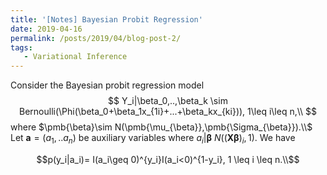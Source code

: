 ```yaml
---
title: '[Notes] Bayesian Probit Regression'
date: 2019-04-16
permalink: /posts/2019/04/blog-post-2/
tags:
   - Variational Inference
---
```


Consider the Bayesian probit regression model 
$$
Y_i|\beta_0,..,\beta_k \sim Bernoulli(\Phi(\beta_0+\beta_1x_{1i}+...+\beta_kx_{ki})), 1\leq i\leq n,\\
$$
where $\pmb{\beta}\sim N(\pmb{\mu_{\beta}},\pmb{\Sigma_{\beta}}).\\$
Let $\pmb{a}=(a_1,..a_n)$ be auxiliary variables where $a_i|\pmb{\beta} ~ N((\pmb{X\beta})_i,1)$. We have

$$p(y_i|a_i)= I(a_i\geq 0)^{y_i}I(a_i<0)^{1-y_i}, 1 \leq i  \leq n.\\$$
